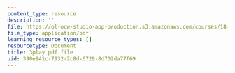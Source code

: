 ```yaml
---
content_type: resource
description: ''
file: https://ol-ocw-studio-app-production.s3.amazonaws.com/courses/18-01sc-single-variable-calculus-fall-2010/390e941c79322c8d67298d702da77f69_kCPVBl953eY.pdf
file_type: application/pdf
learning_resource_types: []
resourcetype: Document
title: 3play pdf file
uid: 390e941c-7932-2c8d-6729-8d702da77f69
---
```

